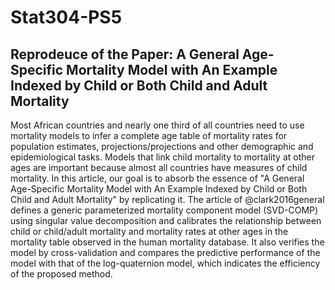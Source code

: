 # Stat304-PS5
## Reprodeuce of the Paper: A General Age-Specific Mortality Model with An Example Indexed by Child or Both Child and Adult Mortality
  Most African countries and nearly one third of all countries need to use mortality models to infer a complete age table of mortality rates for population estimates, projections/projections and other demographic and epidemiological tasks. Models that link child mortality to mortality at other ages are important because almost all countries have measures of child mortality. In this article, our goal is to absorb the essence of "A General Age-Specific Mortality Model with An Example Indexed by Child or  Both Child and Adult Mortality" by replicating it. The article of @clark2016general defines a generic parameterized mortality component model (SVD-COMP) using singular value decomposition and calibrates the relationship between child or child/adult mortality and mortality rates at other ages in the mortality table observed in the human mortality database. It also verifies the model by cross-validation and compares the predictive performance of the model with that of the log-quaternion model, which indicates the efficiency of the proposed method.
  
